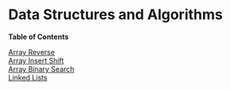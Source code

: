 # Data Structures and Algorithms

**Table of Contents**

[Array Reverse](/java/ArrayReverse/README.md)   
[Array Insert Shift](/java/ArrayInsertShift/README.md)   
[Array Binary Search](/java/ArrayBinarySearch/README.md)   
[Linked Lists](/java/datastructures/README.md)

